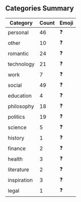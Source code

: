## Categories Summary

| Category | Count | Emoji |
|----------|-------|-------|
| personal | 46 | ❓ |
| other | 10 | ❓ |
| romantic | 24 | ❓ |
| technology | 21 | ❓ |
| work | 7 | ❓ |
| social | 49 | ❓ |
| education | 4 | ❓ |
| philosophy | 18 | ❓ |
| politics | 19 | ❓ |
| science | 5 | ❓ |
| history | 1 | ❓ |
| finance | 2 | ❓ |
| health | 3 | ❓ |
| literature | 2 | ❓ |
| inspiration | 3 | ❓ |
| legal | 1 | ❓ |

